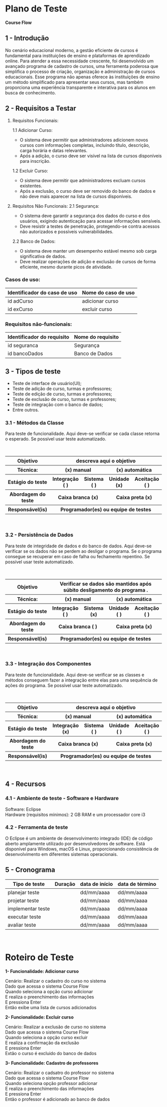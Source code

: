 # Plano de Teste

**Course Flow**

## 1 - Introdução
No cenário educacional moderno, a gestão eficiente de cursos é fundamental para instituições de ensino e plataformas de aprendizado online. Para atender a essa necessidade crescente, foi desenvolvido um avançado programa de cadastro de cursos, uma ferramenta poderosa que simplifica o processo de criação, organização e administração de cursos educacionais. Esse programa não apenas oferece às instituições de ensino um método simplificado para apresentar seus cursos, mas também proporciona uma experiência transparente e interativa para os alunos em busca de conhecimento.

## 2 - Requisitos a Testar

1. Requisitos Funcionais:

   1.1 Adicionar Curso:
   - O sistema deve permitir que administradores adicionem novos cursos com informações completas, incluindo título, descrição, carga horária e datas relevantes.
   - Após a adição, o curso deve ser visível na lista de cursos disponíveis para inscrição.

   1.2 Excluir Curso:
   - O sistema deve permitir que administradores excluam cursos existentes.
   - Após a exclusão, o curso deve ser removido do banco de dados e não deve mais aparecer na lista de cursos disponíveis.

2. Requisitos Não Funcionais:
   2.1 Segurança:
   - O sistema deve garantir a segurança dos dados do curso e dos usuários, exigindo autenticação para acessar informações sensíveis.
   - Deve resistir a testes de penetração, protegendo-se contra acessos não autorizados e possíveis vulnerabilidades.

   2.2 Banco de Dados:
   - O sistema deve manter um desempenho estável mesmo sob carga significativa de dados.
   - Deve realizar operações de adição e exclusão de cursos de forma eficiente, mesmo durante picos de atividade.
     
### Casos de uso:

Identificador do caso de uso | Nome do caso de uso
-----------------------------|---------------------
id adCurso                   |      adicionar curso
id exCurso                   |      excluir curso

### Requisitos não-funcionais:

Identificador do requisito   | Nome do requisito
-----------------------------|---------------------
id  seguranca                |     Segurança
id  bancoDados               |     Banco de Dados 


## 3 - Tipos de teste
- Teste de interface de usuário(UI);
- Teste de adição de curso, turmas e professores;
- Teste de edição de curso, turmas e professores;
- Teste de exclusão de curso, turmas e professores;
- Teste de integração com o banco de dados;
- Entre outros.

### 3.1 - Métodos da Classe 
Para teste de funcionalidade.
Aqui deve-se verificar se cada classe retorna o esperado.
Se possível usar teste automatizado.

<br/>
<table>
    <tr>
        <th>
            Objetivo
        </th>
        <th colspan="4">
            descreva aqui o objetivo
        </th>
    </tr>
    <tr>
        <th>
            Técnica:
        </th>
        <th colspan="2">
            (x) manual
        </th>
        <th colspan="2">
            (x) automática
        </th>
    </tr>
    <tr>
        <th>
            Estágio do teste
        </th>
        <th>
            Integração ( )
        </th>
        <th>
            Sistema ( )
        </th>
        <th>
            Unidade (x)
        </th>
        <th>
            Aceitação ( )
        </th>
    </tr>
    <tr>
        <th>
            Abordagem do teste
        </th>
        <th colspan="2">
            Caixa branca (x)
        </th>
        <th colspan="2">
            Caixa preta (x)
        </th>
    </tr>
    <tr>
        <th>
            Responsável(is)
        </th>
        <th colspan="4">
            Programador(es) ou equipe de testes
        </th>
    </tr>
</table>
<br/>

### 3.2 - Persistência de Dados
Para teste de integridade de dados e do banco de dados.
Aqui deve-se verificar se os dados não se perdem ao desligar o programa. Se o programa consegue se recuperar em caso de falha ou fechamento repentino.
Se possível usar teste automatizado.

<br/>
<table>
    <tr>
        <th>
            Objetivo
        </th>
        <th colspan="4">
            Verificar se dados são mantidos após súbito desligamento do programa .
        </th>
    </tr>
    <tr>
        <th>
            Técnica:
        </th>
        <th colspan="2">
            (x) manual
        </th>
        <th colspan="2">
            (x) automática
        </th>
    </tr>
    <tr>
        <th>
            Estágio do teste
        </th>
        <th>
            Integração ( )
        </th>
        <th>
            Sistema (x)
        </th>
        <th>
            Unidade ( )
        </th>
        <th>
            Aceitação ( )
        </th>
    </tr>
    <tr>
        <th>
            Abordagem do teste
        </th>
        <th colspan="2">
            Caixa branca ( )
        </th>
        <th colspan="2">
            Caixa preta (x)
        </th>
    </tr>
    <tr>
        <th>
            Responsável(is)
        </th>
        <th colspan="4">
            Programador(es) ou equipe de testes
        </th>
    </tr>
</table>
<br/>

### 3.3 - Integração dos Componentes
Para teste de funcionalidade.
Aqui deve-se verificar se as classes e métodos conseguem fazer a integração entre elas para uma sequência de ações do programa.
Se possível usar teste automatizado.

<br/>
<table>
    <tr>
        <th>
            Objetivo
        </th>
        <th colspan="4">
            descreva aqui o objetivo
        </th>
    </tr>
    <tr>
        <th>
            Técnica:
        </th>
        <th colspan="2">
            (x) manual
        </th>
        <th colspan="2">
            (x) automática
        </th>
    </tr>
    <tr>
        <th>
            Estágio do teste
        </th>
        <th>
            Integração (x)
        </th>
        <th>
            Sistema ( )
        </th>
        <th>
            Unidade ( )
        </th>
        <th>
            Aceitação ( )
        </th>
    </tr>
    <tr>
        <th>
            Abordagem do teste
        </th>
        <th colspan="2">
            Caixa branca (x)
        </th>
        <th colspan="2">
            Caixa preta (x)
        </th>
    </tr>
    <tr>
        <th>
            Responsável(is)
        </th>
        <th colspan="4">
            Programador(es) ou equipe de testes
        </th>
    </tr>
</table>
<br/>

## 4 - Recursos

### 4.1 - Ambiente de teste - Software e Hardware
Software: Eclipse </br>
Hardware (requisitos mínimos): 2 GB RAM e um processador core i3

### 4.2 - Ferramenta de teste
O Eclipse é um ambiente de desenvolvimento integrado (IDE) de código aberto amplamente utilizado por desenvolvedores de software. Está disponível para Windows, macOS e Linux, proporcionando consistência de desenvolvimento em diferentes sistemas operacionais.

## 5 - Cronograma

Tipo de teste      | Duração | data de início | data de término
-------------------|---------|----------------|-----------------
planejar teste     |         | dd/mm/aaaa     | dd/mm/aaaa
projetar teste     |         | dd/mm/aaaa     | dd/mm/aaaa
implementar teste  |         | dd/mm/aaaa     | dd/mm/aaaa
executar teste     |         | dd/mm/aaaa     | dd/mm/aaaa
avaliar teste      |         | dd/mm/aaaa     | dd/mm/aaaa
</br>

# Roteiro de Teste

<b>1- Funcionalidade: Adicionar curso</b>

Cenário: Realizar o cadastro do curso no sistema <br>
Dado que acessa o sistema Course Flow <br>
Quando seleciona a opção curso adicionar <br>
E realiza o preenchimento das informações <br>
E pressiona Enter <br>
Então exibe uma lista de cursos adicionados <br>

<b>2- Funcionalidade: Excluir curso</b>

Cenário: Realizar a exclusão de curso no sistema <br>
Dado que acessa o sistema Course Flow <br>
Quando seleciona a opção curso excluir <br>
E realiza a confirmação da exclusão <br>
E pressiona Enter <br>
Extão o curso é excluido do banco de dados <br>

<b>3- Funcionalidade: Cadastro de professores</b>

Cenário: Realizar o cadsatro do professor no sistema <br>
Dado que acessa o sistema Course Flow <br>
Quando seleciona opção professor adicionar <br>
E realiza o preenchimento das informações <br>
E pressiona Enter <br>
Então o professor é adicionado ao banco de dados <br>
